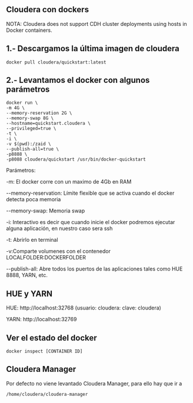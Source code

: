 ## Cloudera con dockers

NOTA: Cloudera does not support CDH cluster deployments using hosts in Docker containers.

## 1.- Descargamos la última imagen de cloudera

````ssh
docker pull cloudera/quickstart:latest
````

## 2.- Levantamos el docker con algunos parámetros

`````ssh
docker run \
-m 4G \
--memory-reservation 2G \
--memory-swap 8G \
--hostname=quickstart.cloudera \
--privileged=true \
-t \
-i \
-v $(pwd):/zaid \
--publish-all=true \
-p8888 \
-p8088 cloudera/quickstart /usr/bin/docker-quickstart
``````

Parámetros:

-m: El docker corre con un maximo de 4Gb en RAM

--memory-reservation: Límite flexible que se activa cuando el docker detecta poca memoria

--memory-swap: Memoria swap

-i: Interactivo es decir que cuando inicie el docker podremos ejecutar alguna aplicación, en nuestro caso sera ssh

-t: Abrirlo en terminal

-v:Comparte volumenes con el contenedor LOCALFOLDER:DOCKERFOLDER

--publish-all: Abre todos los puertos de las aplicaciones tales como HUE 8888, YARN, etc.


## HUE y YARN

HUE: http://localhost:32768  (usuario: cloudera: clave: cloudera)

YARN: http://localhost:32769

## Ver el estado del docker

```ssh
docker inspect [CONTAINER ID]
````

## Cloudera Manager

Por defecto no viene levantado Cloudera Manager, para ello hay que ir a 

````ssh
/home/cloudera/cloudera-manager
`````




